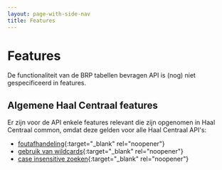 ```yaml
---
layout: page-with-side-nav
title: Features
---
```

# Features
De functionaliteit van de BRP tabellen bevragen API is (nog) niet gespecificeerd in features.

## Algemene Haal Centraal features
Er zijn voor de API enkele features relevant die zijn opgenomen in Haal Centraal common, omdat deze gelden voor alle Haal Centraal API's:
- [foutafhandeling](https://github.com/VNG-Realisatie/Haal-Centraal-common/blob/master/features/foutafhandeling.feature){:target="_blank" rel="noopener"}
- [gebruik van wildcards](https://github.com/VNG-Realisatie/Haal-Centraal-common/blob/master/features/wildcard.feature){:target="_blank" rel="noopener"}
- [case insensitive zoeken](https://github.com/VNG-Realisatie/Bevragingen-ingeschreven-personen/blob/master/features/case_insensitive.feature){:target="_blank" rel="noopener"}
